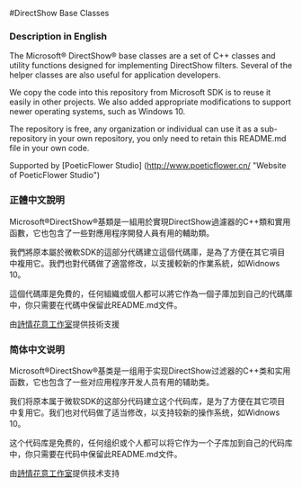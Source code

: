 ﻿#DirectShow Base Classes

### Description in English

The Microsoft® DirectShow® base classes are a set of C++ classes and utility
functions designed for implementing DirectShow filters. Several of the helper
classes are also useful for application developers.

We copy the code into this repository from Microsoft SDK is to reuse it
easily in other projects. We also added appropriate modifications to support
newer operating systems, such as Windows 10.

The repository is free, any organization or individual can use it as a
sub-repository in your own repository, you only need to retain this README.md
file in your own code.

Supported by [PoeticFlower Studio]
(http://www.poeticflower.cn/ "Website of PoeticFlower Studio")

### 正體中文說明

Microsoft®DirectShow®基類是一組用於實現DirectShow過濾器的C++類和實用函數，它也包含了一些對應用程序開發人員有用的輔助類。

我們將原本屬於微軟SDK的這部分代碼建立這個代碼庫，是為了方便在其它項目中複用它。我們也對代碼做了適當修改，以支援較新的作業系統，如Widnows 10。

這個代碼庫是免費的，任何組織或個人都可以將它作為一個子庫加到自己的代碼庫中，你只需要在代碼中保留此README.md文件。

由[詩情花意工作室](http://www.poeticflower.cn/ "詩情花意工作室網站")提供技術支援

### 简体中文说明

Microsoft®DirectShow®基类是一组用于实现DirectShow过滤器的C++类和实用函数，它也包含了一些对应用程序开发人员有用的辅助类。

我们将原本属于微软SDK的这部分代码建立这个代码库，是为了方便在其它项目中复用它。我们也对代码做了适当修改，以支持较新的操作系统，如Widnows 10。
  
这个代码库是免费的，任何组织或个人都可以将它作为一个子库加到自己的代码库中，你只需要在代码中保留此README.md文件。
  
由[詩情花意工作室](http://www.poeticflower.cn/ "詩情花意工作室网站")提供技术支持
